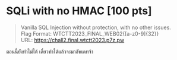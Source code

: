 # SQLi with no HMAC [100 pts]
> Vanilla SQL Injection without protection, with no other issues. <br>
> Flag Format: WTCTT2023_FINAL_WEB02{[a-z0-9]{32}} <br>
> URL: https://chall2.final.wtctt2023.p7z.pw

ตอนนี้ยังทำไม่ได้ เดี๋ยวทำได้แล้วจะมาอัพเดทจ้า
